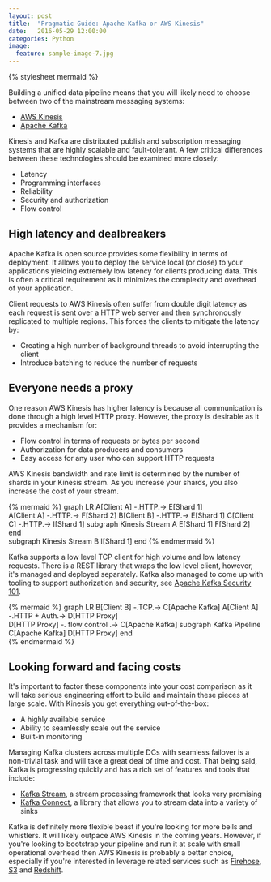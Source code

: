 ```yaml
---
layout: post
title:  "Pragmatic Guide: Apache Kafka or AWS Kinesis"
date:   2016-05-29 12:00:00
categories: Python
image:
  feature: sample-image-7.jpg
---
```

{% stylesheet mermaid %}

Building a unified data pipeline means that you will likely need to choose between two of the mainstream messaging systems:

* [AWS Kinesis](http://docs.aws.amazon.com/streams/latest/dev/introduction.html)
* [Apache Kafka](http://kafka.apache.org/documentation.html) 

Kinesis and Kafka are distributed publish and subscription messaging systems that are highly scalable and fault-tolerant. A few critical differences between these technologies should be examined more closely: 

* Latency
* Programming interfaces
* Reliability
* Security and authorization
* Flow control	

## High latency and dealbreakers

Apache Kafka is open source provides some flexibility in terms of deployment. It allows you to deploy the service local (or close) to your applications yielding extremely low latency for clients producing data. This is often a critical requirement as it minimizes the complexity and overhead of your application. 

Client requests to AWS Kinesis often suffer from double digit latency as each request is sent over a HTTP web server and then synchronously replicated to multiple regions. This forces the clients to mitigate the latency by:
 
* Creating a high number of background threads to avoid interrupting the client
* Introduce batching to reduce the number of requests

## Everyone needs a proxy

One reason AWS Kinesis has higher latency is because all communication is done through a high level HTTP proxy. However, the proxy is desirable as it provides a mechanism for: 

* Flow control in terms of requests or bytes per second
* Authorization for data producers and consumers
* Easy access for any user who can support HTTP requests

AWS Kinesis bandwidth and rate limit is determined by the number of shards in your Kinesis stream. As you increase your shards, you also increase the cost of your stream. 

{% mermaid %}
        graph LR
        A[Client A] -.HTTP.-> E[Shard 1]  
        A[Client A] -.HTTP.-> F[Shard 2] 
        B[Client B] -.HTTP.-> E[Shard 1]
        C[Client C] -.HTTP.-> I[Shard 1]
        subgraph Kinesis Stream A
        E[Shard 1]
        F[Shard 2]
        end   
        subgraph Kinesis Stream B
        I[Shard 1]
        end
{% endmermaid %}

Kafka supports a low level TCP client for high volume and low latency requests. There is a REST library that wraps the low level client, however, it's managed and deployed separately. Kafka also managed to come up with tooling to support authorization and security, see [Apache Kafka Security 101](http://www.confluent.io/blog/apache-kafka-security-authorization-authentication-encryption).  

{% mermaid %}
        graph LR
        B[Client B] -.TCP.-> C[Apache Kafka]
        A[Client A] -.HTTP + Auth.-> D[HTTP Proxy]  
        D[HTTP Proxy] -. flow control .-> C[Apache Kafka]
        subgraph Kafka Pipeline
        C[Apache Kafka]
        D[HTTP Proxy]
        end        
{% endmermaid %}

## Looking forward and facing costs

It's important to factor these components into your cost comparison as it will take serious engineering effort to build and maintain these pieces at large scale. With Kinesis you get everything out-of-the-box:

* A highly available service 
* Ability to seamlessly scale out the service
* Built-in monitoring

Managing Kafka clusters across multiple DCs with seamless failover is a non-trivial task and will take a great deal of time and cost. That being said, Kafka is progressing quickly and has a rich set of features and tools that include:

* [Kafka Stream](http://www.confluent.io/blog/introducing-kafka-streams-stream-processing-made-simple), a stream processing framework that looks very promising
* [Kafka Connect](http://docs.confluent.io/2.0.0/connect/intro.html), a library that allows you to stream data into a variety of sinks

Kafka is definitely more flexible beast if you're looking for more bells and whistlers. It will likely outpace AWS Kinesis in the coming years. However, if you're looking to bootstrap your pipeline and run it at scale with small operational overhead then AWS Kinesis is probably a better choice, especially if you're interested in leverage related services such as [Firehose](http://docs.aws.amazon.com/firehose/latest/dev/what-is-this-service.html), [S3](http://docs.aws.amazon.com/AmazonS3/latest/dev/Welcome.html) and [Redshift](http://docs.aws.amazon.com/redshift/latest/mgmt/welcome.html).  



